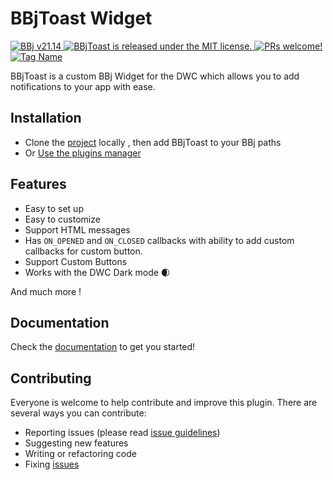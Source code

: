 # BBjToast Widget

<p>
  <a href="http://www.basis.com/downloads">
    <img src="https://img.shields.io/badge/BBj-v21.14-blue" alt="BBj v21.14" />
  </a>
  <a href="https://github.com/BBj-Plugins/BBjToast/blob/master/README.md">
    <img src="https://img.shields.io/badge/license-MIT-blue.svg" alt="BBjToast is released under the MIT license." />
  </a>
  <a href="https://github.com/necolas/issue-guidelines/blob/master/CONTRIBUTING.md#pull-requests">
    <img src="https://img.shields.io/badge/PRs-welcome-brightgreen.svg" alt="PRs welcome!" />
  </a>
   <a href="https://basishub.github.io/basis-next/#/dwc/bbj-toast">
    <img src="https://img.shields.io/badge/Component-bbj--toast-%23006aff" alt="Tag Name">
  </a>
</p>

BBjToast is a custom BBj Widget for the DWC which allows you to add notifications to your app with ease.

## Installation

* Clone the [project](https://github.com/BBj-Plugins/BBjToast) locally , then add BBjToast to your BBj paths
* Or [Use the plugins manager](https://www.bbj-plugins.com/en/get-started)

## Features

- Easy to set up
- Easy to customize
- Support HTML messages
- Has `ON_OPENED` and `ON_CLOSED` callbacks with ability to add custom callbacks for custom button.
- Support Custom Buttons
- Works with the DWC Dark mode 🌒

And much more !

## Documentation

Check the [documentation](https://bbj-plugins.github.io/BBjToast) to get you started!

## Contributing

Everyone is welcome to help contribute and improve this plugin. There are several
ways you can contribute:

* Reporting issues (please read [issue guidelines](https://github.com/necolas/issue-guidelines))
* Suggesting new features
* Writing or refactoring code
* Fixing [issues](https://github.com/BBj-Plugins/BBjToast/issues)
